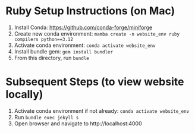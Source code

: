 # Ruby Setup Instructions (on Mac)

1. Install Conda: https://github.com/conda-forge/miniforge
2. Create new conda environment: `mamba create -n website_env ruby compilers python==3.12`
3. Activate conda environment: `conda activate website_env`
4. Install bundle gem: `gem install bundler`
5. From this directory, run `bundle`

# Subsequent Steps (to view website locally)

1. Activate conda environment if not already: `conda activate website_env`
2. Run `bundle exec jekyll s`
3. Open browser and navigate to http://localhost:4000
